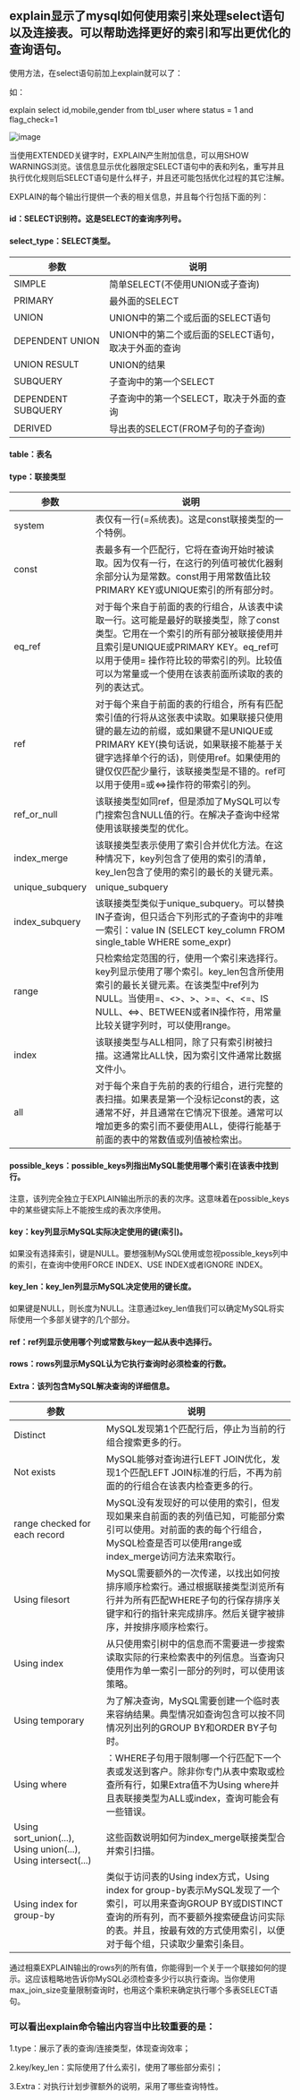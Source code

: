 ## explain显示了mysql如何使用索引来处理select语句以及连接表。可以帮助选择更好的索引和写出更优化的查询语句。

使用方法，在select语句前加上explain就可以了：

如：

explain select id,mobile,gender from tbl_user where status = 1 and flag_check=1

![image](https://img-blog.csdnimg.cn/20190709105109766.png)

当使用EXTENDED关键字时，EXPLAIN产生附加信息，可以用SHOW WARNINGS浏览。该信息显示优化器限定SELECT语句中的表和列名，重写并且执行优化规则后SELECT语句是什么样子，并且还可能包括优化过程的其它注解。

EXPLAIN的每个输出行提供一个表的相关信息，并且每个行包括下面的列：

#### id：SELECT识别符。这是SELECT的查询序列号。

#### select_type：SELECT类型。

参数 | 说明
---|---
SIMPLE | 简单SELECT(不使用UNION或子查询)
PRIMARY | 最外面的SELECT
UNION | UNION中的第二个或后面的SELECT语句
DEPENDENT UNION | UNION中的第二个或后面的SELECT语句，取决于外面的查询
UNION RESULT | UNION的结果
SUBQUERY | 子查询中的第一个SELECT
DEPENDENT SUBQUERY | 子查询中的第一个SELECT，取决于外面的查询
DERIVED | 导出表的SELECT(FROM子句的子查询)

#### table：表名

#### type：联接类型

参数 | 说明
---|---
system | 表仅有一行(=系统表)。这是const联接类型的一个特例。
const | 表最多有一个匹配行，它将在查询开始时被读取。因为仅有一行，在这行的列值可被优化器剩余部分认为是常数。const用于用常数值比较PRIMARY KEY或UNIQUE索引的所有部分时。
eq_ref | 对于每个来自于前面的表的行组合，从该表中读取一行。这可能是最好的联接类型，除了const类型。它用在一个索引的所有部分被联接使用并且索引是UNIQUE或PRIMARY KEY。eq_ref可以用于使用= 操作符比较的带索引的列。比较值可以为常量或一个使用在该表前面所读取的表的列的表达式。
ref | 对于每个来自于前面的表的行组合，所有有匹配索引值的行将从这张表中读取。如果联接只使用键的最左边的前缀，或如果键不是UNIQUE或PRIMARY KEY(换句话说，如果联接不能基于关键字选择单个行的话)，则使用ref。如果使用的键仅仅匹配少量行，该联接类型是不错的。ref可以用于使用=或<=>操作符的带索引的列。
ref_or_null | 该联接类型如同ref，但是添加了MySQL可以专门搜索包含NULL值的行。在解决子查询中经常使用该联接类型的优化。
index_merge | 该联接类型表示使用了索引合并优化方法。在这种情况下，key列包含了使用的索引的清单，key_len包含了使用的索引的最长的关键元素。
unique_subquery | unique_subquery
index_subquery | 该联接类型类似于unique_subquery。可以替换IN子查询，但只适合下列形式的子查询中的非唯一索引：value IN (SELECT key_column FROM single_table WHERE some_expr)
range | 只检索给定范围的行，使用一个索引来选择行。key列显示使用了哪个索引。key_len包含所使用索引的最长关键元素。在该类型中ref列为NULL。当使用=、<>、>、>=、<、<=、IS NULL、<=>、BETWEEN或者IN操作符，用常量比较关键字列时，可以使用range。
index | 该联接类型与ALL相同，除了只有索引树被扫描。这通常比ALL快，因为索引文件通常比数据文件小。
all | 对于每个来自于先前的表的行组合，进行完整的表扫描。如果表是第一个没标记const的表，这通常不好，并且通常在它情况下很差。通常可以增加更多的索引而不要使用ALL，使得行能基于前面的表中的常数值或列值被检索出。

#### possible_keys：possible_keys列指出MySQL能使用哪个索引在该表中找到行。

注意，该列完全独立于EXPLAIN输出所示的表的次序。这意味着在possible_keys中的某些键实际上不能按生成的表次序使用。

#### key：key列显示MySQL实际决定使用的键(索引)。

如果没有选择索引，键是NULL。要想强制MySQL使用或忽视possible_keys列中的索引，在查询中使用FORCE INDEX、USE INDEX或者IGNORE INDEX。

#### key_len：key_len列显示MySQL决定使用的键长度。

如果键是NULL，则长度为NULL。注意通过key_len值我们可以确定MySQL将实际使用一个多部关键字的几个部分。

#### ref：ref列显示使用哪个列或常数与key一起从表中选择行。

#### rows：rows列显示MySQL认为它执行查询时必须检查的行数。

#### Extra：该列包含MySQL解决查询的详细信息。

参数 | 说明
---|---
Distinct | MySQL发现第1个匹配行后，停止为当前的行组合搜索更多的行。
Not exists | MySQL能够对查询进行LEFT JOIN优化，发现1个匹配LEFT JOIN标准的行后，不再为前面的的行组合在该表内检查更多的行。
range checked for each record | MySQL没有发现好的可以使用的索引，但发现如果来自前面的表的列值已知，可能部分索引可以使用。对前面的表的每个行组合，MySQL检查是否可以使用range或index_merge访问方法来索取行。
Using filesort | MySQL需要额外的一次传递，以找出如何按排序顺序检索行。通过根据联接类型浏览所有行并为所有匹配WHERE子句的行保存排序关键字和行的指针来完成排序。然后关键字被排序，并按排序顺序检索行。
Using index | 从只使用索引树中的信息而不需要进一步搜索读取实际的行来检索表中的列信息。当查询只使用作为单一索引一部分的列时，可以使用该策略。
Using temporary | 为了解决查询，MySQL需要创建一个临时表来容纳结果。典型情况如查询包含可以按不同情况列出列的GROUP BY和ORDER BY子句时。
Using where | ：WHERE子句用于限制哪一个行匹配下一个表或发送到客户。除非你专门从表中索取或检查所有行，如果Extra值不为Using where并且表联接类型为ALL或index，查询可能会有一些错误。
Using sort_union(...), Using union(...), Using intersect(...) | 这些函数说明如何为index_merge联接类型合并索引扫描。
Using index for group-by | 类似于访问表的Using index方式，Using index for group-by表示MySQL发现了一个索引，可以用来查询GROUP BY或DISTINCT查询的所有列，而不要额外搜索硬盘访问实际的表。并且，按最有效的方式使用索引，以便对于每个组，只读取少量索引条目。

通过相乘EXPLAIN输出的rows列的所有值，你能得到一个关于一个联接如何的提示。这应该粗略地告诉你MySQL必须检查多少行以执行查询。当你使用max_join_size变量限制查询时，也用这个乘积来确定执行哪个多表SELECT语句。

### 可以看出explain命令输出内容当中比较重要的是：

1.type：展示了表的查询/连接类型，体现查询效率；

2.key/key_len：实际使用了什么索引，使用了哪些部分索引；

3.Extra：对执行计划步骤额外的说明，采用了哪些查询特性。
